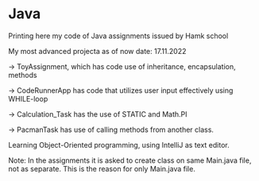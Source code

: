 # Java
Printing here my code of Java assignments issued by Hamk school

My most advanced projecta as of now date: 17.11.2022

-> ToyAssignment, which has code use of inheritance, encapsulation, methods

-> CodeRunnerApp has code that utilizes user input effectively using WHILE-loop

-> Calculation_Task has the use of STATIC and Math.PI

-> PacmanTask has use of calling methods from another class.

Learning Object-Oriented programming, using IntelliJ as text editor.

Note: In the assignments it is asked to create class on same Main.java file, not as separate.
This is the reason for only Main.java file. 


